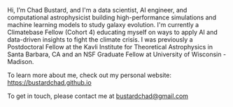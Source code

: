 Hi, I’m Chad Bustard, and I'm a data scientist, AI engineer, and computational astrophysicist building high-performance simulations and machine learning models to study galaxy evolution. I'm currently a Climatebase Fellow (Cohort 4) educating myself on ways to apply AI and data-driven insights to fight the climate crisis. I was previously a Postdoctoral Fellow at the Kavli Institute for Theoretical Astrophysics in Santa Barbara, CA and an NSF Graduate Fellow at University of Wisconsin - Madison. 

To learn more about me, check out my personal website: https://bustardchad.github.io


To get in touch, please contact me at bustardchad@gmail.com

<!---
bustardchad/bustardchad is a ✨ special ✨ repository because its `README.md` (this file) appears on your GitHub profile.
You can click the Preview link to take a look at your changes.
--->
